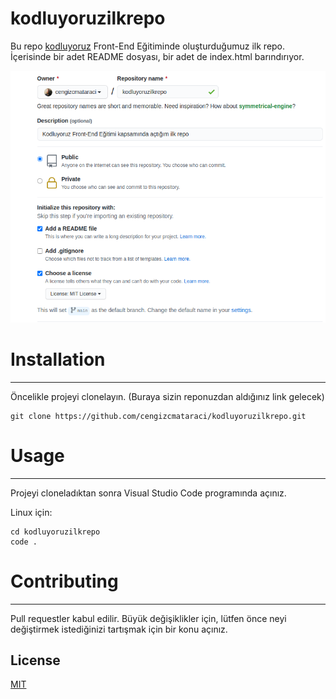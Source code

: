 # kodluyoruzilkrepo
Bu repo [kodluyoruz](https://www.kodluyoruz.org/) Front-End Eğitiminde oluşturduğumuz ilk repo. İçerisinde bir adet README dosyası, bir adet de index.html barındırıyor.

![Image](https://raw.githubusercontent.com/Kodluyoruz/taskforce/main/git/odev1/figures/github.png)

# Installation
---
Öncelikle projeyi clonelayın. (Buraya sizin reponuzdan aldığınız link gelecek)

```
git clone https://github.com/cengizcmataraci/kodluyoruzilkrepo.git
```
# Usage
---

Projeyi cloneladıktan sonra Visual Studio Code programında açınız.

Linux için:

```
cd kodluyoruzilkrepo
code .
```

# Contributing
---

Pull requestler kabul edilir. Büyük değişiklikler için, lütfen önce neyi değiştirmek istediğinizi tartışmak için bir konu açınız.

License
---

[MIT](https://choosealicense.com/licenses/mit/)

